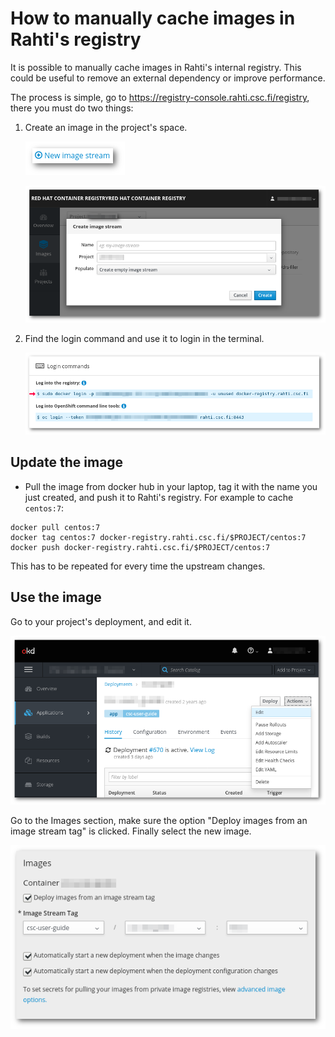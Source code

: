 # How to manually cache images in Rahti's registry

It is possible to manually cache images in Rahti's internal registry. This could be useful to remove an external dependency or improve performance.

The process is simple, go to <https://registry-console.rahti.csc.fi/registry>, there you must do two things:

1. Create an image in the project's space.

    ![Create Image](../img/create_image.png)

    ![Create Image II](../img/create_image2.png)

1. Find the login command and use it to login in the terminal.

    ![Login command](../img/login_registry.png)

## Update the image

* Pull the image from docker hub in your laptop, tag it with the name you just created, and push it to Rahti's registry. For example to cache `centos:7`:

```
docker pull centos:7
docker tag centos:7 docker-registry.rahti.csc.fi/$PROJECT/centos:7
docker push docker-registry.rahti.csc.fi/$PROJECT/centos:7
```

This has to be repeated for every time the upstream changes.

## Use the image

Go to your project's deployment, and edit it.

![Edit deployment](../img/edit_deployment.png)

Go to the Images section, make sure the option "Deploy images from an image stream tag" is clicked. Finally select the new image.

![Use cached image](../img/use_cached_image.png)
